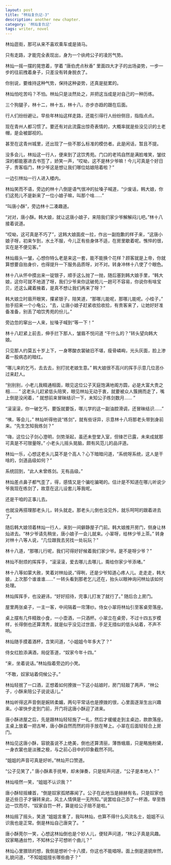 ```yaml
---
layout: post
title: "林灿复仇记-3"
description: another new chapter.
category: '林灿复仇记'
tags: writer, novel
---
```


林灿逛街，那可从来不喜欢乘车或是骑马。

只有走路，才能完全表现出，身为一个纨绔公子的凌厉气势。

林灿一摇一摆的晃悠着，学着 “唐伯虎点秋香” 里面四大才子的出场姿势，一步一步的往前拽着身子，只差没有转身脱衣了。

你别说，要维持这种气势，保持这种姿势，还真是挺累的。

林灿怕吃苦吗？不怕。林灿只是淡然处之，并把这当成是对自己的一种历练。

三个狗腿子，林十二，林十五，林十八，亦步亦趋的跟在后面。

行人们纷纷避让。早些年林灿这样走路，还能引得行人纷纷侧目，指指点点。

现在青州人都习惯了。要还有对此流露出惊奇表情的，大概率就是些没见识的土老帽，是会被鄙视的。

甚至在这青州城里，还出现了一些不那么标准的模仿者。此是闲话，暂且不提。



没多会儿，林灿这一行人，便来到了这饮秀苑。门口的老鸨自然是满脸堆笑，皱纹深的都能塞进去书签了，娇笑一声，“哎呦，这不是林少爷嘛！今儿可真是个好日子，贵客临门，林少爷这是想让我们哪位姑娘陪着啦？”

一边引林灿一行人进入楼内。

林灿笑而不语，旁边的林十八倒是语气很冲的扯嗓子喊道，“少废话，韩大娘，你们这苑儿不是新来了一位小娘子嘛，叫那个啥……”

“叫唐小酥”，旁边林十二凑趣道。

“对对，唐小酥。韩大娘，就让这唐小娘子，来陪我们家少爷解解闷儿吧。”林十八接着说道。

“哎呦，这可真是不巧了”，这韩大娘面皮一拉，作出一副抱歉的样子来，“这唐小娘子呀，初来乍到，水土不服，今儿正有些身体不适，在房里歇着呢。憔悴的很，实在是不便见客。”

林灿眉头一皱，心想你特么老是来这一套，能不能换个花样？顾客就是上帝，你就算想要自抬身价，也得提升一下服务品质呀，对不对。转身冲林十八使了个眼色。

林十八从怀中摸出来一锭银子，顺手这么抛了一抛，随后塞到韩大娘手里，“韩大娘，这你可就不地道了呀，我们少爷来你这破苑儿一趟可不容易，你说你有啥宝贝，还这么藏着掖着，是真不想让我们再来了呀？”

韩大娘立时眉开眼笑，攥紧银子，陪笑道，“那哪儿能呢，那哪儿能呢。小桂子，” 抬手招来一个小龟公，“去，让唐小娘子赶紧收拾收拾，有贵客来了，让她好好准备准备，别丢了咱饮秀苑的份儿。”

旁边忽的窜出一人来，扯嗓子喊到“等一下！”

林十八赶紧上前去，伸手拦下那人，皱眉不悦问道 “干什么的？”转头望向韩大娘。

只见那人约莫五十岁上下，一身寒酸衣裳破旧不堪，瘦骨嶙峋，光头灰面，脸上渗着一股病态的暗红。

“哪儿来的乞丐，去去去，别打扰老娘生意。” 韩大娘很不高兴的挥手示意几位恶仆过来赶人。

“别别别，小老儿我精通相面，眼见这位公子天庭饱满地阁方圆，必是大富大贵之相…… ” 这老头儿赶紧低头陪笑，眼见林灿无动于衷，就要被众人簇拥而走了，嘴上倒是没闲着，“ 就想前来冒昧结识一下，未知公子练剑数月…… ”

“滚滚滚，你一破乞丐，要饭就要饭，哪儿学的这一副油腔滑调，还冒昧结识……”

“咦，等会儿，” 林灿听得他说“练剑”，就有些讶异，示意林十八将那老头带到身前来。“先生怎知我练剑？”

“嗨，这位公子剑心澄明，剑势渐起，虽还未登堂入室，但锋芒已露，未来成就那可真是不可限量呀。” 小老头儿摇头晃脑，颇有风范儿的品评道。

林灿一乐，心想这老头儿莫不是个高人？心下暗暗问道，“系统呀系统，这人是干啥的，剑道品级如何？”

系统回到，“此人未曾练剑。无有品级。”

林灿差点鼻子都气歪了，得，感情又是个骗吃骗喝的。估计是不知道在哪儿听说少爷我现在练剑了，故意在这儿设套儿等我呢。

还是干咱的正事儿去。

也就没再搭理那老头儿，转头就走。那老头儿倒也没见外，就乐呵呵的跟着进去了。



随后韩大娘领着林灿一行人，来到一间僻静屋子门前。韩大娘推开房门，侧身让林灿进去。“林少爷请先稍坐，唐小娘子一会儿就来。小翠呀，给林少爷上茶。” 转身对林十八等人说，“几位跟我去另找一处玩玩？”

林十八道，“那哪儿行呢，我们可得好好候着我们家少爷。是不是呀少爷？”

林灿不耐烦的挥挥手，“滚滚滚，爱去哪儿去哪儿，甭给你家少爷添堵。”

林十八等如蒙大赦，笑着对林灿说，”得咧，还是少爷知道心疼人儿。走走走，韩大娘，上次那个谁谁谁……“ 一转头看到那老乞儿还在，抬头以眼神询问林灿该如何处理。

林灿挥挥手，也没避讳，“好好招待，完事儿打发了就行了。” 随后合上房门。

屋里两张桌子，一主一客，中间隔着一帘薄纱。侍女小翠将林灿引至客桌旁落座。

桌上摆有几件精致小食，一小壶酒，一只酒杯。小翠立在桌旁，不过十四五岁模样，长得倒也还算清秀，就是似乎没见过世面，手足无措似的低头站着，不声不响。

林灿随手摸着酒杯，含笑问道，“小姐姐今年多大了？”

侍女红脸添满酒，局促答道，“奴家今年十四。”

“来，坐着说话。”林灿指着旁边的小凳。

“不敢，奴家站着伺候公子。”

林灿轻抿了一口酒，正想着如何撩拨一下这小姑娘时，房门轻敲了两声，“林公子，小酥来陪公子说说话儿。”

林灿听得这声音倒是婉转柔媚，两句平常话也是撩拨的很，心里面逐渐生出兴趣来。小翠快步走到门前，开门将这唐小酥迎了进来。



唐小酥进屋之后，先是跟林灿轻轻施了一礼，然后才缓缓走到主桌边，款款落座。主桌上放着一把古琴，唐小酥自然而然的将手放在琴上。小翠在后面轻轻合上房门。

林灿见这唐小酥，容貌虽说不上绝美，倒也还算清丽，薄唇蛾眉，只是略施粉黛，一身衣裳也是淡雅之极，与之前心目中的印象截然不同。

“姐姐的声音可真是好听。”林灿开口赞道。

“公子见笑了，” 唐小酥素手抚琴，却未弹奏，只是轻声问道，“公子是本地人？”

林灿哑然一笑，“姐姐不认识我？”

唐小酥轻摇螓首，“倒是奴家孤陋寡闻了。公子在此地当是赫赫有名，只是奴家也是近些日子才辗转来此，风土人情俱是一无所知。”说罢给自己添了一杯酒，举至唇边一饮而尽，“奴家自罚一杯，算是给公子赔不是啦。”

林灿摇了摇头，笑道 “姐姐言重了，我叫林灿，也算不得什么风流名士，姐姐不认识我也是正常。倒是林灿自己唐突了。 ”

唐小酥莞尔一笑，心想这林灿倒也是个妙人儿，便轻声问道，“林公子真是风趣。奴家略通丝竹，不知林公子可想听个曲儿？”

林灿心里猥琐的想，我倒是想听个十八摸，你这也不能唱呀。面上倒是道貌岸然，礼貌问道，“不知姐姐擅长哪些曲子？”